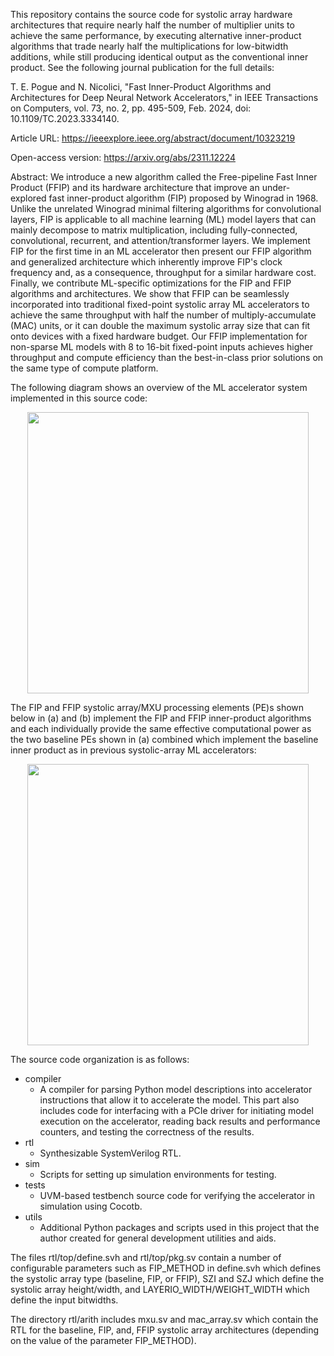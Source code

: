 This repository contains the source code for systolic array hardware architectures that require nearly half the number of multiplier units to achieve the same performance, by executing alternative inner-product algorithms that trade nearly half the multiplications for low-bitwidth additions, while still producing identical output as the conventional inner product. See the following journal publication for the full details:

T. E. Pogue and N. Nicolici, "Fast Inner-Product Algorithms and Architectures for Deep Neural Network Accelerators," in IEEE Transactions on Computers, vol. 73, no. 2, pp. 495-509, Feb. 2024, doi: 10.1109/TC.2023.3334140.

Article URL: https://ieeexplore.ieee.org/abstract/document/10323219

Open-access version: https://arxiv.org/abs/2311.12224

Abstract: We introduce a new algorithm called the Free-pipeline Fast Inner Product (FFIP) and its hardware architecture that improve an under-explored fast inner-product algorithm (FIP) proposed by Winograd in 1968. Unlike the unrelated Winograd minimal filtering algorithms for convolutional layers, FIP is applicable to all machine learning (ML) model layers that can mainly decompose to matrix multiplication, including fully-connected, convolutional, recurrent, and attention/transformer layers. We implement FIP for the first time in an ML accelerator then present our FFIP algorithm and generalized architecture which inherently improve FIP's clock frequency and, as a consequence, throughput for a similar hardware cost. Finally, we contribute ML-specific optimizations for the FIP and FFIP algorithms and architectures. We show that FFIP can be seamlessly incorporated into traditional fixed-point systolic array ML accelerators to achieve the same throughput with half the number of multiply-accumulate (MAC) units, or it can double the maximum systolic array size that can fit onto devices with a fixed hardware budget. Our FFIP implementation for non-sparse ML models with 8 to 16-bit fixed-point inputs achieves higher throughput and compute efficiency than the best-in-class prior solutions on the same type of compute platform.

The following diagram shows an overview of the ML accelerator system implemented in this source code:
<p align="center"><img src="https://github.com/trevorpogue/algebraic-nnhw/assets/12535207/11a7d485-04a3-4e9d-b9fb-91c35c80086f" width="450"/></p>

The FIP and FFIP systolic array/MXU processing elements (PE)s shown below in (a) and (b) implement the FIP and FFIP inner-product algorithms and each individually provide the same effective computational power as the two baseline PEs shown in (a) combined which implement the baseline inner product as in previous systolic-array ML accelerators:
<p align="center"><img src="https://github.com/trevorpogue/algebraic-nnhw/assets/12535207/d9b956a2-25fa-4173-8ba9-8fd27d02f0c1" width="450"/></p>

The source code organization is as follows:
- compiler
  - A compiler for parsing Python model descriptions into accelerator instructions that allow it to accelerate the model. This part also includes code for interfacing with a PCIe driver for initiating model execution on the accelerator, reading back results and performance counters, and testing the correctness of the results.
- rtl
  - Synthesizable SystemVerilog RTL.
- sim
  - Scripts for setting up simulation environments for testing.
- tests
  - UVM-based testbench source code for verifying the accelerator in simulation using Cocotb.
- utils
  - Additional Python packages and scripts used in this project that the author created for general development utilities and aids.

The files rtl/top/define.svh and rtl/top/pkg.sv contain a number of configurable parameters such as FIP_METHOD in define.svh which defines the systolic array type (baseline, FIP, or FFIP), SZI and SZJ which define the systolic array height/width, and LAYERIO_WIDTH/WEIGHT_WIDTH which define the input bitwidths.

The directory rtl/arith includes mxu.sv and mac_array.sv which contain the RTL for the baseline, FIP, and, FFIP systolic array architectures (depending on the value of the parameter FIP_METHOD).

